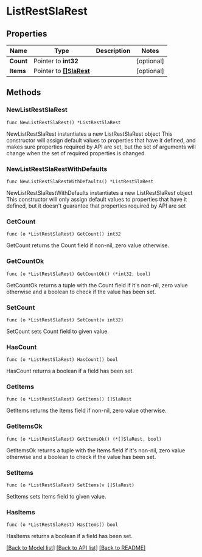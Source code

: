 # ListRestSlaRest

## Properties

Name | Type | Description | Notes
------------ | ------------- | ------------- | -------------
**Count** | Pointer to **int32** |  | [optional] 
**Items** | Pointer to [**[]SlaRest**](SlaRest.md) |  | [optional] 

## Methods

### NewListRestSlaRest

`func NewListRestSlaRest() *ListRestSlaRest`

NewListRestSlaRest instantiates a new ListRestSlaRest object
This constructor will assign default values to properties that have it defined,
and makes sure properties required by API are set, but the set of arguments
will change when the set of required properties is changed

### NewListRestSlaRestWithDefaults

`func NewListRestSlaRestWithDefaults() *ListRestSlaRest`

NewListRestSlaRestWithDefaults instantiates a new ListRestSlaRest object
This constructor will only assign default values to properties that have it defined,
but it doesn't guarantee that properties required by API are set

### GetCount

`func (o *ListRestSlaRest) GetCount() int32`

GetCount returns the Count field if non-nil, zero value otherwise.

### GetCountOk

`func (o *ListRestSlaRest) GetCountOk() (*int32, bool)`

GetCountOk returns a tuple with the Count field if it's non-nil, zero value otherwise
and a boolean to check if the value has been set.

### SetCount

`func (o *ListRestSlaRest) SetCount(v int32)`

SetCount sets Count field to given value.

### HasCount

`func (o *ListRestSlaRest) HasCount() bool`

HasCount returns a boolean if a field has been set.

### GetItems

`func (o *ListRestSlaRest) GetItems() []SlaRest`

GetItems returns the Items field if non-nil, zero value otherwise.

### GetItemsOk

`func (o *ListRestSlaRest) GetItemsOk() (*[]SlaRest, bool)`

GetItemsOk returns a tuple with the Items field if it's non-nil, zero value otherwise
and a boolean to check if the value has been set.

### SetItems

`func (o *ListRestSlaRest) SetItems(v []SlaRest)`

SetItems sets Items field to given value.

### HasItems

`func (o *ListRestSlaRest) HasItems() bool`

HasItems returns a boolean if a field has been set.


[[Back to Model list]](../README.md#documentation-for-models) [[Back to API list]](../README.md#documentation-for-api-endpoints) [[Back to README]](../README.md)


